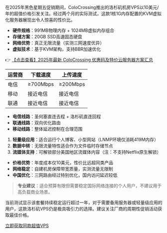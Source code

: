 
在2025年黑色星期五促销期间，ColoCrossing推出的洛杉矶机房VPS以10美元/年的超值价格引发关注。经过两个月的实际测试，这款1核1G内存配置的KVM虚拟化服务器展现出令人惊喜的性价比。

- **硬件规格**：991MB物理内存 + 1024MB虚拟内存组合
- **存储方案**：20GB SSD高速固态硬盘
- **网络优势**：真正无限流量（实测三网速度优异）
- **虚拟技术**：基于KVM架构，支持BBR加速优化

👉 [【点击查看】2025年最新 ColoCrossing 优惠码及特价云服务器方案汇总](https://bit.ly/ColoCrossing)

| 运营商 | 下载速度 | 上传速度 |
|--------|----------|----------|
| 电信   | ≥700Mbps | ≥200Mbps |
| 移动   | 接近电信 | 接近电信 |
| 联通   | 接近电信 | 接近电信 |

- **电信线路**：圣何塞直连去程 + 洛杉矶直连回程
- **联通线路**：双向优化路由
- **移动线路**：整体延迟控制在合理范围

1. **轻量级应用**：适合运行个人博客、小型网站（LNMP环境仅消耗419M内存）
2. **数据中转**：无限流量特性适合作为文件临时存储节点
3. **流媒体支持**：可解锁部分美国地区流媒体内容（注：不支持Netflix原生解锁）

- **价格优势**：年度成本仅10美元，性价比远超同类产品
- **网络稳定**：自建机房保障带宽质量，实测流量无限制
- **中国优化**：三网路由经过特别优化，国内访问延迟较低

> **专业建议**：适合预算有限但需要稳定国际网络连接的个人用户，不建议用于高负载商业场景。

当前测试显示该套餐持续稳定运行超过一年，对于需要备用服务器或轻量级应用的用户，这款洛杉矶VPS仍是极具吸引力的选择。建议关注厂商的周期性促销活动获取最佳价格。

[立即获取同款超值VPS](https://bit.ly/ColoCrossing)
